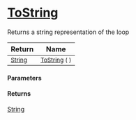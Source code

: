 # [ToString](./Loop-100663344.md)

Returns a string representation of the loop

| Return | Name | 
| --- | --- | 
| <sub>[String](https://docs.microsoft.com/en-us/dotnet/api/System.String)</sub>| <sub>[ToString](./Loop-100663344.md) (  )</sub>| <br>


#### Parameters

#### Returns
[String](https://docs.microsoft.com/en-us/dotnet/api/System.String)<br>
